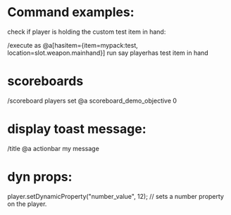 # Command examples:

check if player is holding the custom test item in hand:

/execute as @a[hasitem={item=mypack:test, location=slot.weapon.mainhand}] run say playerhas test item in hand


# scoreboards

/scoreboard players set @a scoreboard_demo_objective 0

# display toast message:

/title @a actionbar my message

# dyn props:

player.setDynamicProperty("number_value", 12); // sets a number property on the player.